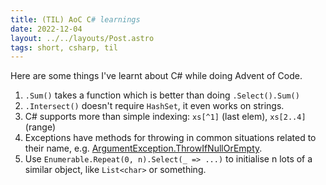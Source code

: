 ```yaml
---
title: (TIL) AoC C# learnings
date: 2022-12-04
layout: ../../layouts/Post.astro
tags: short, csharp, til
---
```


Here are some things I've learnt about C# while doing Advent of Code.

1. `.Sum()` takes a function which is better than doing `.Select().Sum()`
2. `.Intersect()` doesn't require `HashSet`, it even works on strings.
3. C# supports more than simple indexing: `xs[^1]` (last elem), `xs[2..4]` (range)
4. Exceptions have methods for throwing in common situations related to their name, e.g. [ArgumentException.ThrowIfNullOrEmpty](https://learn.microsoft.com/en-us/dotnet/api/system.argumentexception.throwifnullorempty?view=net-7.0).
5. Use `Enumerable.Repeat(0, n).Select(_ => ...)` to initialise n lots of a similar object, like `List<char>` or something.
